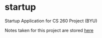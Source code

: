 # startup
Startup Application for CS 260 Project (BYU)

Notes taken for this project are stored [here](/Notes.md)
